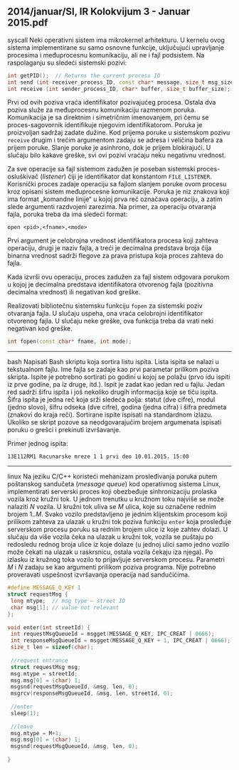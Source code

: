 2014/januar/SI, IR Kolokvijum 3 - Januar 2015.pdf
--------------------------------------------------------------------------------
syscall
Neki  operativni  sistem  ima  mikrokernel  arhitekturu.  U  kernelu  ovog  sistema  implementirane su samo osnovne funkcije, uključujući upravljanje procesima i međuprocesnu komunikaciju, ali ne i fajl podsistem. Na raspolaganju su sledeći sistemski pozivi:
```cpp
int getPID();  // Returns the current process ID 
int send (int receiver_process_ID, const char* message, size_t msg_size); 
int receive (int sender_process_ID, char* buffer, size_t buffer_size); 
```
Prvi  od  ovih  poziva  vraća  identifikator  pozivajućeg  procesa.  Ostala  dva  poziva  služe  za međuprocesnu komunikaciju razmenom poruka. Komunikacija je sa direktnim i simetričnim imenovanjem, pri čemu se proces-sagovornik identifikuje njegovim identifikatorom. Poruka je proizvoljan sadržaj zadate dužine. Kod prijema poruke u sistemskom pozivu `receive` drugim i trećim argumentom zadaju se adresa i veličina bafera za prijem poruke. Slanje poruke je asinhrono, dok je prijem blokirajući. U slučaju bilo kakave greške, svi ovi pozivi vraćaju neku negativnu vrednost.  

Za sve operacije sa fajl sistemom zadužen je poseban sistemski proces-osluškivač (*listener*) čiji je identifikator dat konstantom `FILE_LISTENER`. Korisnički proces zadaje operaciju sa fajlom  slanjem  poruke  ovom  procesu  kroz  opisani  sistem  međuprocesne  komunikacije. Poruka je niz znakova koji ima format „komandne linije“ u kojoj prva reč označava operaciju, a zatim slede argumenti razdvojeni zarezima. Na primer, za operaciju otvaranja fajla, poruka treba da ima sledeći format:
```
open <pid>,<fname>,<mode>
```
Prvi  argument  je  celobrojna  vrednost  identifikatora  procesa  koji  zahteva  operaciju, drugi  je naziv fajla, a treći je decimalna predstava broja čija binarna vrednost sadrži flegove za prava pristupa koja proces zahteva do fajla. 

Kada  izvrši  ovu  operaciju,  proces  zadužen  za  fajl  sistem  odgovara  porukom  u  kojoj  je decimalna   predstava   identifikatora   otvorenog   fajla   (pozitivna   decimalna   vrednost)   ili negativan kod greške. 

Realizovati bibliotečnu sistemsku funkciju `fopen` za sistemski poziv otvaranja fajla. U slučaju uspeha, ona vraća celobrojni identifikator otvorenog fajla. U slučaju neke greške, ova funkcija treba da vrati neki negativan kod greške.
```cpp
int fopen(const char* fname, int mode); 
```

--------------------------------------------------------------------------------
bash
Napisati Bash skriptu koja sortira listu ispita. Lista ispita se nalazi u tekstualnom fajlu. Ime fajla se  zadaje  kao  prvi  parametar  prilikom  poziva  skripta.  Ispite  je  potrebno  sortirati  po  godini  u kojoj se polažu (prvo idu ispiti iz prve godine, pa iz druge, itd.). Ispit je zadat kao jedan red u fajlu. Jedan red sadrži šifru ispita i još nekoliko drugih informacija koje se tiču ispita. Šifra ispita je jedna reč koja srži sledeća polja: statut (dve cifre), modul (jedno slovo), šifru odseka (dve  cifre),  godina  (jedna  cifra)  i  šifra  predmeta  (znakovi  do  kraja  reči).  Sortirane  ispite ispisati  na  standardnom  izlazu.  Ukoliko  se  skript  pozove  sa  neodgovarajućim  brojem argumenata ispisati poruku o grešci i prekinuti izvršavanje. 

Primer jednog ispita:
```
13E112RM1 Racunarske mreze 1 1 prvi deo 10.01.2015. 15:00 
```

--------------------------------------------------------------------------------
linux
Na  jeziku  C/C++  koristeći  mehanizam  prosleđivanja  poruka  putem  poštanskog  sandučeta (*message queue*)   kod   operativnog   sistema   Linux, implementirati   serverski   proces koji obezbeđuje sinhronizaciju prolaska vozila kroz kružni tok. U jednom trenutku u kružnom toku najviše se može nalaziti $N$ vozila. U kružni tok uliva se $M$ ulica, koje su označene rednim brojem  $1..M$.  Svako  vozilo  predstavljeno  je  jednim  klijentskim  procesom  koji  prilikom zahteva za ulazak u kružni tok poziva funkciju `enter` koja prosleđuje serverskom procesu poruku sa rednim brojem ulice iz koje zahtev dolazi. U slučaju da više vozila čeka na ulazak u kružni tok, vozila se puštaju po redosledu rednog broja ulice  iz  koje  dolaze  (u  jednoj  ulici samo jedno vozilo može čekati na ulazak u raskrsnicu, ostala vozila čekaju iza njega). Po izlasku iz kružnog toka vozilo to prijavljuje serverskom procesu. Parametri $M$ i $N$ zadaju  se kao  argumenti  prilikom  poziva  programa. Nije potrebno proveravati uspešnost izvršavanja operacija nad sandučićima.
```cpp
#define MESSAGE_Q_KEY 1 
struct requestMsg { 
 long mtype;  // msg type – street ID 
 char msg[1]; // value not relevant  
}; 
 
void enter(int streetId) { 
 int requestMsgQueueId = msgget(MESSAGE_Q_KEY, IPC_CREAT | 0666); 
 int responseMsgQueueId = msgget(MESSAGE_Q_KEY + 1, IPC_CREAT | 0666); 
 size_t len = sizeof(char); 
 
 //request entrance 
 struct requestMsg msg; 
 msg.mtype = streetId; 
 msg.msg[0] = (char) 1; 
 msgsnd(requestMsgQueueId, &msg, len, 0); 
 msgrcv(responseMsgQueueId, &msg, len, streetId, 0); 
 
 //enter 
 sleep(1); 
 
 //leave  
 msg.mtype = M+1; 
 msg.msg[0] = (char) 1; 
 msgsnd(requestMsgQueueId, &msg, len, 0); 
 
}
```
